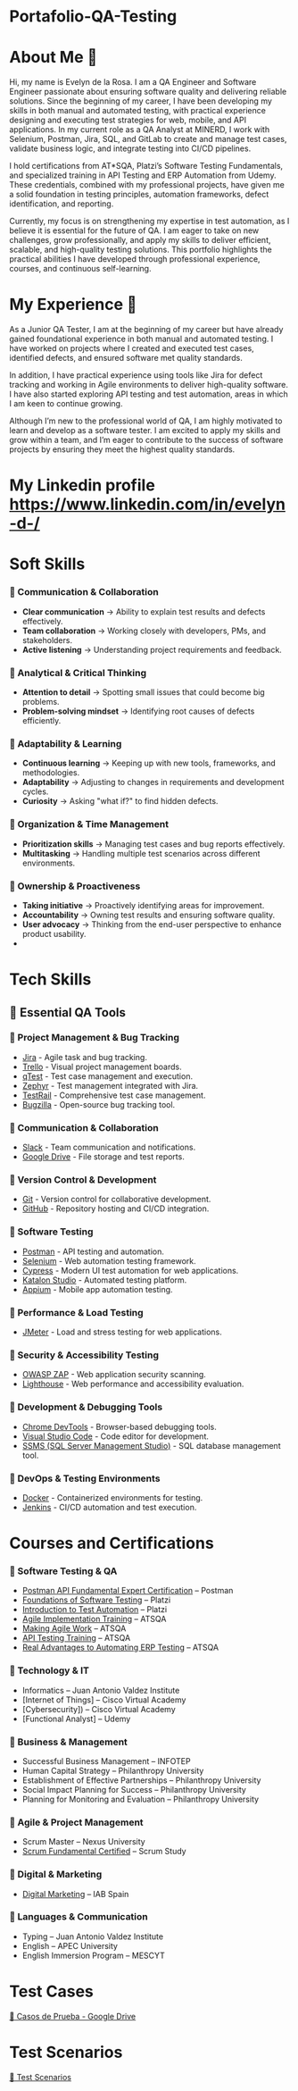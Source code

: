 # Portafolio-QA-Testing

# About Me 👋
Hi, my name is Evelyn de la Rosa. I am a QA Engineer and Software Engineer passionate about ensuring software quality and delivering reliable solutions. Since the beginning of my career, I have been developing my skills in both manual and automated testing, with practical experience designing and executing test strategies for web, mobile, and API applications. In my current role as a QA Analyst at MINERD, I work with Selenium, Postman, Jira, SQL, and GitLab to create and manage test cases, validate business logic, and integrate testing into CI/CD pipelines.

I hold certifications from AT*SQA, Platzi’s Software Testing Fundamentals, and specialized training in API Testing and ERP Automation from Udemy. These credentials, combined with my professional projects, have given me a solid foundation in testing principles, automation frameworks, defect identification, and reporting.

Currently, my focus is on strengthening my expertise in test automation, as I believe it is essential for the future of QA. I am eager to take on new challenges, grow professionally, and apply my skills to deliver efficient, scalable, and high-quality testing solutions. This portfolio highlights the practical abilities I have developed through professional experience, courses, and continuous self-learning.

# My Experience 🏢
As a Junior QA Tester, I am at the beginning of my career but have already gained foundational experience in both manual and automated testing. I have worked on projects where I created and executed test cases, identified defects, and ensured software met quality standards.

In addition, I have practical experience using tools like Jira for defect tracking and working in Agile environments to deliver high-quality software. I have also started exploring API testing and test automation, areas in which I am keen to continue growing.

Although I’m new to the professional world of QA, I am highly motivated to learn and develop as a software tester. I am excited to apply my skills and grow within a team, and I’m eager to contribute to the success of software projects by ensuring they meet the highest quality standards.

# My Linkedin profile https://www.linkedin.com/in/evelyn-d-/
# Soft Skills
### 🔹 Communication & Collaboration  
- **Clear communication** → Ability to explain test results and defects effectively.  
- **Team collaboration** → Working closely with developers, PMs, and stakeholders.  
- **Active listening** → Understanding project requirements and feedback.  

### 🔹 Analytical & Critical Thinking  
- **Attention to detail** → Spotting small issues that could become big problems.  
- **Problem-solving mindset** → Identifying root causes of defects efficiently.  

### 🔹 Adaptability & Learning  
- **Continuous learning** → Keeping up with new tools, frameworks, and methodologies.  
- **Adaptability** → Adjusting to changes in requirements and development cycles.  
- **Curiosity** → Asking "what if?" to find hidden defects.  

### 🔹 Organization & Time Management  
- **Prioritization skills** → Managing test cases and bug reports effectively.  
- **Multitasking** → Handling multiple test scenarios across different environments.  

### 🔹 Ownership & Proactiveness  
- **Taking initiative** → Proactively identifying areas for improvement.  
- **Accountability** → Owning test results and ensuring software quality.  
- **User advocacy** → Thinking from the end-user perspective to enhance product usability.
- 
# Tech Skills
## 📌 Essential QA Tools  

### 🔹 Project Management & Bug Tracking  
- [Jira](https://www.atlassian.com/software/jira) - Agile task and bug tracking.  
- [Trello](https://trello.com/) - Visual project management boards.  
- [qTest](https://www.tricentis.com/products/qtest) - Test case management and execution.  
- [Zephyr](https://www.smartbear.com/product/zephyr-scale/overview/) - Test management integrated with Jira.  
- [TestRail](https://www.gurock.com/testrail/) - Comprehensive test case management.  
- [Bugzilla](https://www.bugzilla.org/) - Open-source bug tracking tool.  

### 🔹 Communication & Collaboration  
- [Slack](https://slack.com/) - Team communication and notifications.  
- [Google Drive](https://www.google.com/drive/) - File storage and test reports.  

### 🔹 Version Control & Development  
- [Git](https://git-scm.com/) - Version control for collaborative development.  
- [GitHub](https://github.com/) - Repository hosting and CI/CD integration.  

### 🔹 Software Testing  
- [Postman](https://www.postman.com/) - API testing and automation.  
- [Selenium](https://www.selenium.dev/) - Web automation testing framework.  
- [Cypress](https://www.cypress.io/) - Modern UI test automation for web applications.  
- [Katalon Studio](https://katalon.com/) - Automated testing platform.  
- [Appium](https://appium.io/) - Mobile app automation testing.  

### 🔹 Performance & Load Testing  
- [JMeter](https://jmeter.apache.org/) - Load and stress testing for web applications.  

### 🔹 Security & Accessibility Testing  
- [OWASP ZAP](https://www.zaproxy.org/) - Web application security scanning.  
- [Lighthouse](https://developers.google.com/web/tools/lighthouse) - Web performance and accessibility evaluation.  

### 🔹 Development & Debugging Tools  
- [Chrome DevTools](https://developer.chrome.com/docs/devtools/) - Browser-based debugging tools.  
- [Visual Studio Code](https://code.visualstudio.com/) - Code editor for development.  
- [SSMS (SQL Server Management Studio)](https://learn.microsoft.com/en-us/sql/ssms/download-sql-server-management-studio-ssms) - SQL database management tool.  

### 🔹 DevOps & Testing Environments  
- [Docker](https://www.docker.com/) - Containerized environments for testing.  
- [Jenkins](https://www.jenkins.io/) - CI/CD automation and test execution.  
# Courses and Certifications
### 🔹 Software Testing & QA  
- [Postman API Fundamental Expert Certification](https://badgr.com/public/assertions/teh5pexNQsqcc6zWAQoGsQ?identity__email=202002021@p.uapa.edu.do) – Postman  
- [Foundations of Software Testing](https://drive.google.com/file/d/1-M4MYxL_jhY2PBQzX37gp8Ld-Hj6V7pR/view?usp=sharing) – Platzi  
- [Introduction to Test Automation](https://platzi.com/) – Platzi  
- [Agile Implementation Training](https://drive.google.com/file/d/1H254KWxxx9STH_JjzWEJEzlVrPFCGAKy/view?usp=sharing) – ATSQA  
- [Making Agile Work](https://drive.google.com/file/d/1B62REl8hQ57Tda5ycXhTWKe5lv1QrRbP/view?usp=sharing) – ATSQA  
- [API Testing Training](https://drive.google.com/file/d/1pFp_2KnEFL7FRWNym_bfXFqBPoHZxcxv/view?usp=sharing) – ATSQA  
- [Real Advantages to Automating ERP Testing](https://drive.google.com/file/d/10VX_XrTW1qoXgCeyVHJH9m5et1S0zkYB/view?usp=sharing) – ATSQA  

### 🔹 Technology & IT  
- Informatics – Juan Antonio Valdez Institute  
- [Internet of Things] – Cisco Virtual Academy  
- [Cybersecurity]) – Cisco Virtual Academy  
- [Functional Analyst] – Udemy  

### 🔹 Business & Management  
- Successful Business Management – INFOTEP  
- Human Capital Strategy – Philanthropy University  
- Establishment of Effective Partnerships – Philanthropy University  
- Social Impact Planning for Success – Philanthropy University  
- Planning for Monitoring and Evaluation – Philanthropy University  

### 🔹 Agile & Project Management  
- Scrum Master – Nexus University  
- [Scrum Fundamental Certified](https://www.scrumstudy.com/) – Scrum Study  

### 🔹 Digital & Marketing  
- [Digital Marketing](https://iabspain.es/formacion/) – IAB Spain  

### 🔹 Languages & Communication  
- Typing – Juan Antonio Valdez Institute  
- English – APEC University  
- English Immersion Program – MESCYT
  
# Test Cases
[📁 Casos de Prueba - Google Drive](https://drive.google.com/drive/folders/1KsyCz19775VTOKAqknq488JTpFITFrL8?usp=sharing)

# Test Scenarios
[📁 Test Scenarios](https://drive.google.com/drive/folders/1LbM7taJB3IIZY1fAoa26skjsLDc4fmCR?usp=sharing)  

